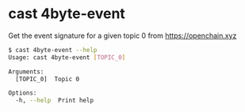 # cast 4byte-event

Get the event signature for a given topic 0 from https://openchain.xyz

```bash
$ cast 4byte-event --help
Usage: cast 4byte-event [TOPIC_0]

Arguments:
  [TOPIC_0]  Topic 0

Options:
  -h, --help  Print help
```